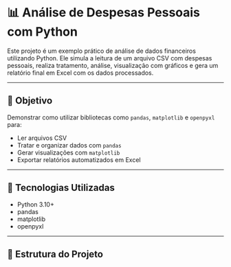# 📊 Análise de Despesas Pessoais com Python

Este projeto é um exemplo prático de análise de dados financeiros utilizando Python. Ele simula a leitura de um arquivo CSV com despesas pessoais, realiza tratamento, análise, visualização com gráficos e gera um relatório final em Excel com os dados processados.

---

## 🎯 Objetivo

Demonstrar como utilizar bibliotecas como `pandas`, `matplotlib` e `openpyxl` para:
- Ler arquivos CSV
- Tratar e organizar dados com `pandas`
- Gerar visualizações com `matplotlib`
- Exportar relatórios automatizados em Excel

---

## 🚀 Tecnologias Utilizadas

- Python 3.10+
- pandas
- matplotlib
- openpyxl

---

## 📁 Estrutura do Projeto

